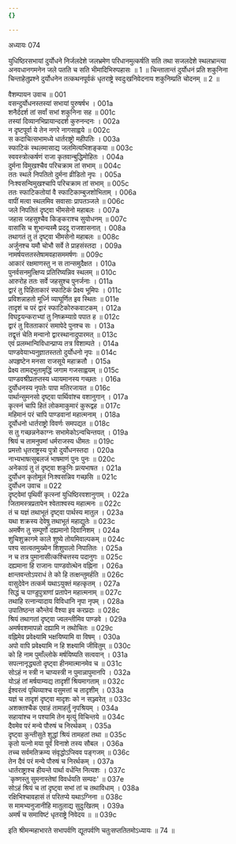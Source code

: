 ```yaml
---
{}

---
```



अध्यायः 074

युधिष्ठिरसभायां दुर्योधने निर्जलदेशे जलभ्रमेण परिधानमुत्कर्षति सति तथा सजलदेशे स्थलभ्रान्त्या अनवधानगमनेन जले पतति च सति भीमादिभिरुपहासः ॥ 1 ॥ चिन्तातान्तं दुर्योधनं प्रति शकुनिना चिन्ताहेतुप्रश्ने दुर्योधनेन तत्कथनपूर्वकं धृतराष्ट्रे स्वदुःखनिवेदनाय शकुनिम्प्रति चोदनम् ॥ 2 ॥

वैशम्पायन उवाच ॥	001  
वसन्दुर्योधनस्तस्यां सभायां पुरुषर्षभ ।	001a  
शनैर्ददर्श तां सर्वां सभां शकुनिना सह ॥	001c  
तस्यां दिव्यानभिप्रायान्ददर्श कुरुनन्दनः ।	002a  
न दृष्टपूर्वा ये तेन नगरे नागसाह्वये ॥	002c  
स कदाचित्सभामध्ये धार्तराष्ट्रो महीपतिः ।	003a  
स्फाटिकं स्थलमासाद्य जलमित्यभिशङ्कया ॥	003c  
स्ववस्त्रोत्कर्षणं राजा कृतवान्बुद्धिमोहितः ।	004a  
दुर्मना विमुखश्चैव परिचक्राम तां सभाम् ॥	004c  
ततः स्थले निपतितो दुर्मना व्रीडितो नृपः ।	005a  
निःश्वसन्विमुखश्चापि परिचक्राम तां सभाम् ॥	005c  
ततः स्फाटिकतोयां वै स्फाटिकाम्बुजशोभिताम् ।	006a  
वापीं मत्वा स्थलमिव सवासाः प्रापतञ्जले ॥	006c  
जले निपतितं दृष्ट्वा भीमसेनो महाबलः ।	007a  
जहास जहसुश्चैव किङ्कराश्च सुयोधनम् ॥	007c  
वासांसि च शुभान्यस्मै प्रददू राजशासनात् ।	008a  
तथागतं तु तं दृष्ट्वा भीमसेनो महाबलः ॥	008c  
अर्जुनश्च यमौ चोभौ सर्वे ते प्राहसंस्तदा ।	009a  
नामर्षयत्ततस्तेषामवहासममर्षणः ॥	009c  
आकारं रक्षमाणस्तु न स तान्समुदैक्षत ।	010a  
पुनर्वसनमुत्क्षिप्य प्रतिरिष्यन्निव स्थलम् ॥	010c  
आरुरोह ततः सर्वे जहसुश्च पुनर्जनाः ।	011a  
द्वारं तु पिहिताकारं स्फाटिकं प्रेक्ष्य भूमिपः ।	011c  
प्रविशन्नाहतो मूर्ध्नि व्याघूर्णित इव स्थितः ॥	011e  
तादृशं च परं द्वारं स्फाटिकोरुकवाटकम् ।	012a  
विघट्टयन्कराभ्यां तु निष्क्रम्याग्रे पपात ह ॥	012c  
द्वारं तु वितताकारं समापेदे पुनश्च सः ।	013a  
तद्वृत्तं चेति मन्वानो द्वारस्थानादुपारमत् ॥	013c  
एवं प्रलम्भान्विविधान्प्राप्य तत्र विशाम्पते ।	014a  
पाण्डवेयाभ्यनुज्ञातस्ततो दुर्योधनो नृपः ॥	014c  
अपहृष्टेन मनसा राजसूये महाक्रतौ ।	015a  
प्रेक्ष्य तामद्भुतामृद्धिं जगाम गजसाह्वयम् ॥	015c  
पाण्डवश्रीप्रतप्तस्य ध्यायमानस्य गच्छतः ।	016a  
दुर्योधनस्य नृपतेः पापा मतिरजायत ॥	016c  
पार्थान्सुमनसो दृष्ट्वा पार्थिवांश्च वशानुगान् ।	017a  
कृत्स्नं चापि हितं लोकमाकुमारं कुरूद्वह ॥	017c  
महिमानं परं चापि पाण्डवानां महात्मनाम् ।	018a  
दूर्योधनो धार्तराष्ट्रो विवर्णः समपद्यत ॥	018c  
स तु गच्छन्ननेकाग्नः सभामेकोऽन्वचिन्तयत् ।	019a  
श्रियं च तामनुपमां धर्मराजस्य धीमतः ॥	019c  
प्रमत्तो धृतराष्ट्रस्य पुत्रो दुर्योधनस्तदा ।	020a  
नाभ्यभाषत्सुबलजं भाषमाणं पुनः पुनः ॥	020c  
अनेकाग्रं तु तं दृष्ट्वा शकुनिः प्रत्यभाषत ।	021a  
दुर्योधन कृतोमूलं निःश्वसन्निव गच्छसि ॥	021c  
दुर्योधन उवाच ॥	022  
दृष्ट्वेमां पृथिवीं कृत्स्नां युधिष्ठिरवशानुगाम् ।	022a  
जितामस्त्रप्रतापेन श्वेताश्वस्य महात्मनः ॥	022c  
तं च यज्ञं तथाभूतं दृष्ट्वा पार्थस्य मातुल ।	023a  
यथा शक्रस्य देवेषु तथाभूतं महाद्युतेः ॥	023c  
अमर्षेण तु सम्पूर्णो दह्यमानो दिवानिशम् ।	024a  
शुचिशुक्रागमे काले शुष्ये तोयमिवाल्पकम् ॥	024c  
पश्य सात्वतमुख्येन शिशुपालो निपातितः ।	025a  
न च तत्र पुमानासीत्कश्चित्तस्य पदानुगः ॥	025c  
दह्यमाना हि राजानः पाण्डवोत्थेन वह्निना ।	026a  
क्षान्तवन्तोऽपराधं ते को हि तत्क्षन्तुमर्हति ॥	026c  
वासुदेवेन तत्कर्म यथाऽयुक्तं महत्कृतम् ।	027a  
सिद्धं च पाण्डुपुत्राणां प्रतापेन महात्मनाम् ॥	027c  
तथाहि रत्नान्यादाय विविधानि नृपा नृपम् ।	028a  
उपातिष्ठन्त कौन्तेयं वैश्या इव करप्रदाः ॥	028c  
श्रियं तथागतां दृष्ट्वा ज्वलन्तीमिव पाण्डवे ।	029a  
अमर्षवशमापन्नो दह्यामि न तथोचितः ॥	029c  
वह्निमेव प्रवेक्ष्यामि भक्षयिष्यामि वा विषम् ।	030a  
अपो वापि प्रवेक्ष्यामि न हि शक्ष्यामि जीवितुम् ॥	030c  
को हि नाम पुमाँल्लोके मर्षयिष्यति सत्ववान् ।	031a  
सपत्नानृद्ध्यतो दृष्ट्वा हीनमात्मानमेव च ॥	031c  
सोऽहं न स्त्री न चाप्यस्त्री न पुमान्नापुमानपि ।	032a  
योऽहं तां मर्षयाम्यद्य तादृशीं श्रियमागताम् ॥	032c  
ईश्वरत्वं पृथिव्याश्च वसुमत्तां च तादृशीम् ।	033a  
यज्ञं च तादृशं दृष्ट्वा मादृशः को न सञ्ज्वरेत् ॥	033c  
अशक्तश्चैक एवाहं तामाहर्तुं नृपश्रियम् ।	034a  
सहायांश्च न पश्यामि तेन मृत्युं विचिन्तये ॥	034c  
दैवमेव परं मन्ये पौरुषं च निरर्थकम् ।	035a  
दृष्ट्वा कुन्तीसुते शुद्धां श्रियं तामहतां तथा ॥	035c  
कृतो यत्नो मया पूर्वं विनाशे तस्य सौबल ।	036a  
तच्च सर्वमतिक्रम्य संवृद्धोऽप्स्विव पङ्गजम् ॥	036c  
तेन दैवं परं मन्ये पौरुषं च निरर्थकम् ।	037a  
धार्तराष्ट्राश्च हीयन्ते पार्था वर्धन्ति नित्यशः । 	037c  
`कृष्णस्तु सुमनास्तेषां विवर्धयति सम्पदः' ॥	037e  
सोऽहं श्रियं च तां दृष्ट्वा सभां तां च तथाविधाम् ।	038a  
रक्षिभिश्चावहासं तं परितप्ये यथाऽग्निना ॥	038c  
स मामभ्यनुजानीहि मातुलाद्य सुदुःखितम् ।	039a  
अमर्षं च समाविष्टं धृतराष्ट्रे निवेदय ॥ ॥	039c  

इति श्रीमन्महाभारते सभापर्वणि द्यूतपर्वणि चतुःसप्ततितमोऽध्यायः ॥ 74 ॥
